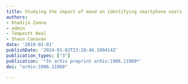 ```yaml
---
title: Studying the impact of mood on identifying smartphone users
authors:
- Khadija Zanna
- admin
- Tempestt Neal
- Shaun Canavan
date: '2019-01-01'
publishDate: '2024-01-02T23:28:46.190414Z'
publication_types: ["3"]
publication: '*In arXiv preprint arXiv:1906.11960*'
doi: "arXiv:1906.11960"

---
```

